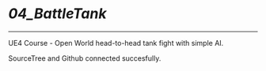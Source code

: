# *04_BattleTank*
****
UE4 Course - Open World head-to-head tank fight with simple AI.

SourceTree and Github connected succesfully.
